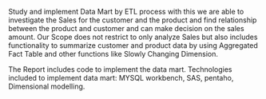 Study and implement Data Mart by ETL process with this we are able to investigate the Sales for 
the customer and the product and find relationship between the product and customer and can make decision on the sales amount.
Our Scope does not restrict to only analyze Sales but also includes functionality to 
summarize customer and product data by using Aggregated Fact Table and other functions like Slowly Changing Dimension.

The Report includes code to implement the data mart.
Technologies included to implement data mart: MYSQL workbench, SAS, pentaho, Dimensional modelling. 